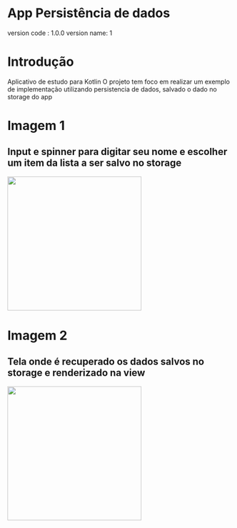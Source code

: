 # App Persistência de dados
version code : 1.0.0
version name: 1

# Introdução
Aplicativo de estudo para Kotlin
O projeto tem foco em realizar um exemplo de implementação utilizando persistencia de dados, salvado o dado no storage do app

# Imagem 1 
## Input e spinner para digitar seu nome e escolher um item da lista a ser salvo no storage
<img width="300" src="https://user-images.githubusercontent.com/37597313/183790611-0318bc34-5d70-4811-b120-78ef014f33e5.png">

# Imagem 2 
## Tela onde é recuperado os dados salvos no storage e renderizado na view
<img width="300" src="https://user-images.githubusercontent.com/37597313/183790614-84a1cc06-bdbc-478f-8613-47935cf88054.png">
